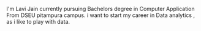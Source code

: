 I'm Lavi Jain currently pursuing Bachelors degree in Computer Application From DSEU  pitampura campus. 
i want to start my career in Data analytics , as i like to play with data. 
